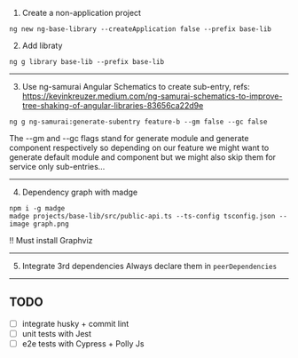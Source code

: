 1. Create a non-application project
```shell script
ng new ng-base-library --createApplication false --prefix base-lib
```
2. Add libraty
```shell script
ng g library base-lib --prefix base-lib
```


---
3. Use ng-samurai Angular Schematics to create sub-entry, refs: https://kevinkreuzer.medium.com/ng-samurai-schematics-to-improve-tree-shaking-of-angular-libraries-83656ca22d9e
```shell script
ng g ng-samurai:generate-subentry feature-b --gm false --gc false
```
The --gm and --gc flags stand for generate module and generate component respectively so depending on our feature we might want to generate default module and component but we might also skip them for service only sub-entries…

---

4. Dependency graph with madge
```shell script
npm i -g madge
madge projects/base-lib/src/public-api.ts --ts-config tsconfig.json --image graph.png
```
!! Must install Graphviz

---
5. Integrate 3rd dependencies
Always declare them in `peerDependencies`


---
## TODO
- [ ] integrate husky + commit lint
- [ ] unit tests with Jest
- [ ] e2e tests with Cypress + Polly Js
